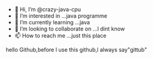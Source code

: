 - 👋 Hi, I’m @crazy-java-cpu
- 👀 I’m interested in ...java programme
- 🌱 I’m currently learning ...java
- 💞️ I’m looking to collaborate on ...l dint know
- 📫 How to reach me ...just this place

<!---
crazy-java-cpu/crazy-java-cpu is a ✨ special ✨ repository because its `README.md` (this file) appears on your GitHub profile.
You can click the Preview link to take a look at your changes.
--->
hello Github,before l use this github,l always say"gittub"
